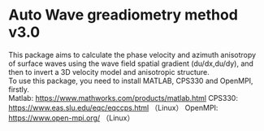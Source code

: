 # Auto Wave greadiometry method v3.0
This package aims to calculate the phase velocity and azimuth anisotropy of surface waves using the wave field spatial gradient (du/dx,du/dy), and then to invert a 3D velocity model and anisotropic structure.  
To use this package, you need to install MATLAB, CPS330 and OpenMPI, firstly.  
Matlab: https://www.mathworks.com/products/matlab.html
CPS330: https://www.eas.slu.edu/eqc/eqccps.html （Linux）
OpenMPI: https://www.open-mpi.org/ （Linux）
